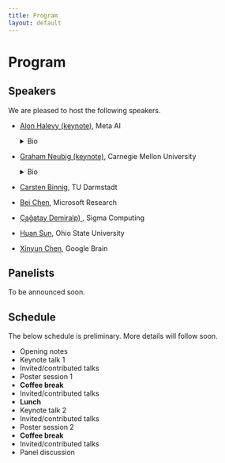 ```yaml
---
title: Program
layout: default
---
```


# Program

## Speakers
We are pleased to host the following speakers.

- [Alon Halevy (keynote)](https://ai.facebook.com/people/alon-halevy/), Meta AI
    <details><summary>Bio</summary>
    Alon Halevy has been a Director at Facebook AI since August 2019. He works on Affective Computing and on data management for artificial intelligence, including the combination of neural and symbolic techniques for data management. Prior to Facebook, he was the CEO of Megagon Labs (2015-2018) and led the Structured Data Research Group at Google Research (2005-2015), where they developed WebTables and Google Fusion Tables. From 1998-2005 he was a professor at the University of Washington, where he founded the database group. Before that, he was at AT&T Bell Labs (and AT&T Labs) (1993-1997). He founded two startups, Nimble Technology and Transformic Inc. (acquired by Google in 2005). He received his Ph.D in Computer Science from Stanford in 1993 and his Bachelors in Computer Science and Mathematics from the Hebrew University of Jerusalem in 1988. He has authored two books: The Infinite Emotions of Coffee (December, 2011) and Principles of Data Integration (with AnHai Doan and Zack Ives, published in 2012). He is a Fellow of the ACM and a recipient of the PECASE Award and Sloan Fellowship. He and his co-authors received VLDB 10-year Best Paper Awards for their 2008 paper on WebTables and for their 1996 paper on the Information Manifold Data Integration System.
    </details>

- [Graham Neubig (keynote)](http://www.phontron.com/), Carnegie Mellon University
    <details><summary>Bio</summary>
    Graham Neubig is an associate professor at the Language Technologies Institute of Carnegie Mellon University. His research focuses on multilingual natural language processing, natural language interfaces to computers, and machine learning methods for NLP, with the final goal of every person in the world being able to communicate with each-other, and with computers in their own language. He also contributes to making NLP research more accessible through open publishing of research papers, advanced NLP course materials and video lectures, and open-source software, all of which are available on his web site.
    </details>

- [Carsten Binnig](Chttps://www.informatik.tu-darmstadt.de/datamanagement/datamanagement/index.en.jsp), TU Darmstadt
- [Bei Chen](https://www.microsoft.com/en-us/research/people/beichen/), Microsoft Research
- [Çağatay Demiralp) ](https://hci.stanford.edu/~cagatay/), Sigma Computing
- [Huan Sun](http://web.cse.ohio-state.edu/~sun.397/), Ohio State University
- [Xinyun Chen](https://jungyhuk.github.io/), Google Brain


## Panelists
To be announced soon.


## Schedule

The below schedule is preliminary. More details will follow soon.

- Opening notes
- Keynote talk 1
- Invited/contributed talks
- Poster session 1
- **Coffee break**
- Invited/contributed talks
- **Lunch**
- Keynote talk 2
- Invited/contributed talks
- Poster session 2
- **Coffee break**
- Invited/contributed talks
- Panel discussion